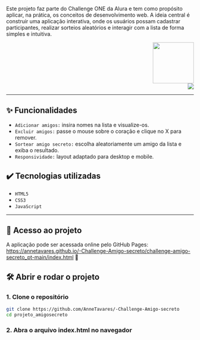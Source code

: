 
<p align="center">

</p>

Este projeto faz parte do Challenge ONE da Alura e tem como propósito aplicar, na prática, os conceitos de desenvolvimento web. A ideia central é construir uma aplicação interativa, onde os usuários possam cadastrar participantes, realizar sorteios aleatórios e interagir com a lista de forma simples e intuitiva.

<p align="right">
<img width="110" height="110" src="https://github.com/user-attachments/assets/4e4787d5-2d65-4b8a-a4ac-3f895f41b2e7" /> <br>
<img src="https://img.shields.io/badge/status-finalizado-blue">
</p>

---

## ✨ Funcionalidades

- `Adicionar amigos:` insira nomes na lista e visualize-os.  
- `Excluir amigos:` passe o mouse sobre o coração e clique no X para remover.  
- `Sortear amigo secreto:` escolha aleatoriamente um amigo da lista e exiba o resultado.  
- `Responsividade:` layout adaptado para desktop e mobile.  

## ✔️ Tecnologias utilizadas

- `HTML5`
- `CSS3`
- `JavaScript`

---

## 📁 Acesso ao projeto
A aplicação pode ser acessada online pelo GitHub Pages: https://annetavares.github.io/-Challenge-Amigo-secreto/challenge-amigo-secreto_pt-main/index.html  💖

## 🛠️ Abrir e rodar o projeto

### 1. Clone o repositório

```bash
git clone https://github.com/AnneTavares/-Challenge-Amigo-secreto
cd projeto_amigosecreto

```

### 2. Abra o arquivo index.html no navegador
